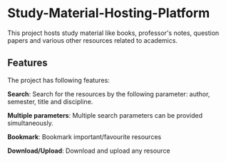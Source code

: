 # Study-Material-Hosting-Platform

This project hosts study material like books, professor's notes, question papers and various other resources related to academics.

## Features

The project has following features:

**Search**: Search for the resources by the 
following parameter: author, semester, title and discipline.

**Multiple parameters**: Multiple search parameters can be provided simultaneously.

**Bookmark**: Bookmark important/favourite resources

**Download/Upload**: Download and upload any resource

